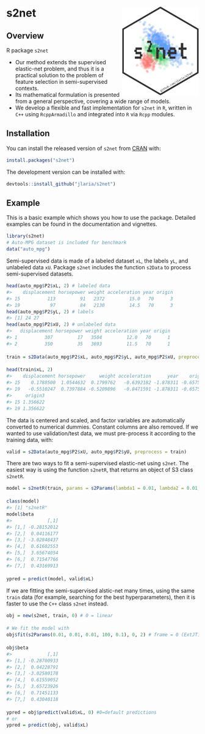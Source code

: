 
<!-- README.md is generated from README.Rmd. Please edit that file -->

# s2net <img src="man/figures/s2net.png" align="right" width="200" />

## Overview

R package `s2net`

  - Our method extends the supervised elastic-net problem, and thus it
    is a practical solution to the problem of feature selection in
    semi-supervised contexts.
  - Its mathematical formulation is presented from a general
    perspective, covering a wide range of models.
  - We develop a flexible and fast implementation for `s2net` in `R`,
    written in `C++` using `RcppArmadillo` and integrated into `R` via
    `Rcpp` modules.

## Installation

You can install the released version of `s2net` from
[CRAN](https://CRAN.R-project.org) with:

``` r
install.packages("s2net")
```

The development version can be installed with:

``` r
devtools::install_github("jlaria/s2net")
```

## Example

This is a basic example which shows you how to use the package. Detailed
examples can be found in the documentation and vignettes.

``` r
library(s2net)
# Auto-MPG dataset is included for benchmark
data("auto_mpg")
```

Semi-supervised data is made of a labeled dataset `xL`, the labels `yL`,
and unlabeled data `xU`. Package `s2net` includes the function `s2Data`
to process semi-supervised datasets.

``` r
head(auto_mpg$P2$xL, 2) # labeled data
#>    displacement horsepower weight acceleration year origin
#> 15          113         91   2372         15.0   70      3
#> 19           97         84   2130         14.5   70      3
head(auto_mpg$P2$yL, 2) # labels
#> [1] 24 27
head(auto_mpg$P2$xU, 2) # unlabeled data
#>   displacement horsepower weight acceleration year origin
#> 1          307         17   3504         12.0   70      1
#> 2          350         35   3693         11.5   70      1

train = s2Data(auto_mpg$P2$xL, auto_mpg$P2$yL, auto_mpg$P2$xU, preprocess = TRUE)

head(train$xL, 2)
#>    displacement horsepower     weight acceleration      year    origin2
#> 15    0.1788500  1.0544632  0.1799762   -0.6392182 -1.878311 -0.6575667
#> 19   -0.5510247  0.7397884 -0.5209896   -0.8471591 -1.878311 -0.6575667
#>     origin3
#> 15 1.356622
#> 19 1.356622
```

The data is centered and scaled, and factor variables are automatically
converted to numerical dummies. Constant columns are also removed. If we
wanted to use validation/test data, we must pre-process it according to
the training data, with:

``` r
valid = s2Data(auto_mpg$P2$xU, auto_mpg$P2$yU, preprocess = train)
```

There are two ways to fit a semi-supervised elastic-net using `s2net`.
The easiest way is using the function `s2netR`, that returns an object
of S3 class `s2netR`.

``` r
model = s2netR(train, params = s2Params(lambda1 = 0.01, lambda2 = 0.01, gamma1 = 0.01, gamma2 = 100, gamma3 = 0.1))

class(model)
#> [1] "s2netR"
model$beta
#>             [,1]
#> [1,] -0.28152012
#> [2,]  0.04116177
#> [3,] -3.02848437
#> [4,]  0.61602553
#> [5,]  3.65674054
#> [6,]  0.71547766
#> [7,]  0.43169913

ypred = predict(model, valid$xL)
```

If we are fitting the semi-supervised alstic-net many times, using the
same `train` data (for example, searching for the best hyperparameters),
then it is faster to use the `C++` class `s2net` instead.

``` r
obj = new(s2net, train, 0) # 0 = linear

# We fit the model with
obj$fit(s2Params(0.01, 0.01, 0.01, 100, 0.1), 0, 2) # frame = 0 (ExtJT), proj = 2 (auto)

obj$beta
#>             [,1]
#> [1,] -0.28700933
#> [2,]  0.04228791
#> [3,] -3.02580178
#> [4,]  0.61559052
#> [5,]  3.65723926
#> [6,]  0.71451133
#> [7,]  0.43040118

ypred = obj$predict(valid$xL, 0) #0=default predictions
# or
ypred = predict(obj, valid$xL)
```

<!-- ## Example -->

<!-- This is a basic example which shows you how to solve a common problem: -->

<!-- ```{r example} -->

<!-- ## basic example code -->

<!-- ``` -->

<!-- What is special about using `README.Rmd` instead of just `README.md`? You can include R chunks like so: -->

<!-- ```{r cars} -->

<!-- summary(cars) -->

<!-- ``` -->

<!-- You'll still need to render `README.Rmd` regularly, to keep `README.md` up-to-date. -->

<!-- You can also embed plots, for example: -->

<!-- ```{r pressure, echo = FALSE} -->

<!-- plot(pressure) -->

<!-- ``` -->

<!-- In that case, don't forget to commit and push the resulting figure files, so they display on GitHub! -->
